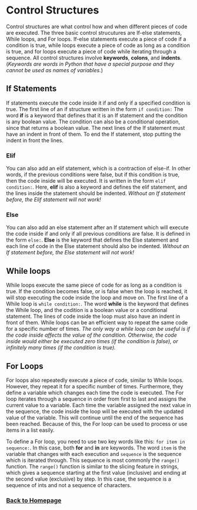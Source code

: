 # Control Structures
Control structures are what control how and when different pieces of code are executed. The three basic control strucutures are If-else statements, While loops, and For loops. If-else statements execute a piece of code if a condition is true, while loops execute a piece of code as long as a condition is true, and for loops execute a piece of code while iterating through a sequence.  All control structures involve **keywords**, **colons**, and **indents**.  (_Keywords are  words in Python that have a special purpose and they cannot be used as names of variables._)

## If Statements
If statements execute the code inside it if and only if a specified condition is true. The first line of an if structure written in the form `if condition:`
The word **if** is a keyword that defines that it is an If statement and the condition is any boolean value. The condition can also be a conditional operation, since that returns a boolean value. The next lines of the If statement must have an indent in front of them. To end the If statement, stop putting the indent in front the lines. 

### Elif
You can also add an elif statement, which is a contraction of else-if. In other words, if the previous conditions were false, but if this condition is true, then the code inside will be executed. It is written in the form `elif condition:`. Here, **elif** is also a keyword and defines the elif statement, and the lines inside the statement should be indented. _Without an If statement before, the Elif statement will not work!_

### Else
You can also add an else statement after an If statement which will execute the code inside if and only if all previous conditions are false. It is defined in the form `else:`. **Else** is the keyword that defines the Else statement and each line of code in the Else statement should also be indented. _Without an If statement before, the Else statement will not work!_

## While loops
While loops execute the same piece of code for as long as a condition is true. If the condition becomes false, or is false when the loop is reached, it will stop executing the code inside the loop and move on. The first line of a While loop is `while condition:`. The word **while** is the keyword that defines the While loop, and the codition is a boolean value or a conditional statement. The lines of code inside the loop must also have an indent in front of them. While loops can be an efficient way to repeat the same code for a specific number of times. _The only way a while loop can be useful is if the code inside affects the value of the condition. Otherwise, the code inside would either be executed zero times (if the condition is false), or infinitely many times (if the condition is true)._

## For Loops
For loops also repeatedly execute a piece of code, similar to While loops. However, they repeat it for a specific number of times. Furthermore, they define a variable which changes each time the code is executed. The For loop iterates through a sequence in order from first to last and assigns the current value to a variable. Each time the variable assigned the next value in the sequence, the code inside the loop will be executed with the updated value of the variable. This will continue until the end of the sequence has been reached. Because of this, the For loop can be used to process or use items in a list easily.

To define a For loop, you need to use two key words like this: `for item in sequence:`. In this case, both **for** and **in** are keywords. The word `item` is the variable that changes with each execution and `sequence` is the sequence which is iterated through. This sequence is most commonly the `range()` function. The `range()` function is similar to the slicing feature in strings, which gives a sequence starting at the first value (inclusive) and ending at the second value (exclusive) by step. In this case, the sequence is a sequence of ints and not a sequence of characters.

### [Back to Homepage](../../README.md)
